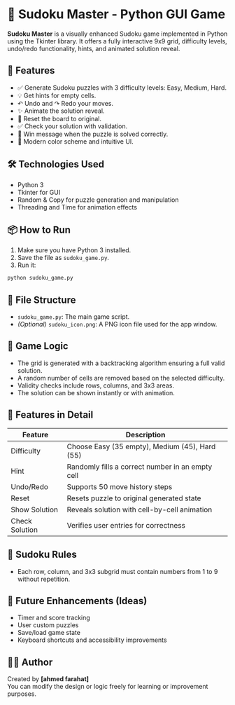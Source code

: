 # 🎯 Sudoku Master - Python GUI Game

**Sudoku Master** is a visually enhanced Sudoku game implemented in Python using the Tkinter library. It offers a fully interactive 9x9 grid, difficulty levels, undo/redo functionality, hints, and animated solution reveal.


## 🚀 Features

- ✅ Generate Sudoku puzzles with 3 difficulty levels: Easy, Medium, Hard.
- 💡 Get hints for empty cells.
- ↶ Undo and ↷ Redo your moves.
- ✨ Animate the solution reveal.
- 🔄 Reset the board to original.
- ✅ Check your solution with validation.
- 🎉 Win message when the puzzle is solved correctly.
- 🎨 Modern color scheme and intuitive UI.

## 🛠️ Technologies Used

- Python 3
- Tkinter for GUI
- Random & Copy for puzzle generation and manipulation
- Threading and Time for animation effects

## 📦 How to Run

1. Make sure you have Python 3 installed.
2. Save the file as `sudoku_game.py`.
3. Run it:

```bash
python sudoku_game.py
```

## 📁 File Structure

- `sudoku_game.py`: The main game script.
- *(Optional)* `sudoku_icon.png`: A PNG icon file used for the app window.

## 🧠 Game Logic

- The grid is generated with a backtracking algorithm ensuring a full valid solution.
- A random number of cells are removed based on the selected difficulty.
- Validity checks include rows, columns, and 3x3 areas.
- The solution can be shown instantly or with animation.

## 🧪 Features in Detail

| Feature         | Description                                         |
|----------------|-----------------------------------------------------|
| Difficulty      | Choose Easy (35 empty), Medium (45), Hard (55)     |
| Hint            | Randomly fills a correct number in an empty cell   |
| Undo/Redo       | Supports 50 move history steps                     |
| Reset           | Resets puzzle to original generated state          |
| Show Solution   | Reveals solution with cell-by-cell animation       |
| Check Solution  | Verifies user entries for correctness              |

## 🧩 Sudoku Rules

- Each row, column, and 3x3 subgrid must contain numbers from 1 to 9 without repetition.

## 🤖 Future Enhancements (Ideas)

- Timer and score tracking
- User custom puzzles
- Save/load game state
- Keyboard shortcuts and accessibility improvements

## 👨‍💻 Author

Created by **[ahmed farahat]**  
You can modify the design or logic freely for learning or improvement purposes.